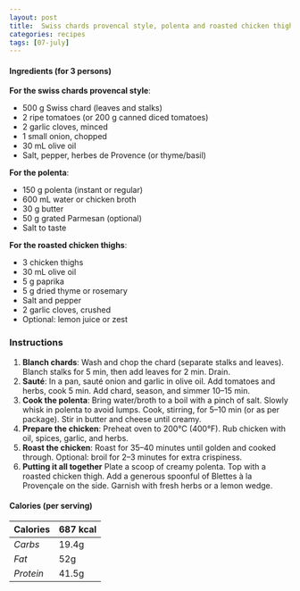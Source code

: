 ```yaml
---
layout: post
title:  Swiss chards provencal style, polenta and roasted chicken thighs
categories: recipes
tags: [07-july]
---
```


#### Ingredients (for 3 persons)

**For the swiss chards provencal style**:
- 500 g Swiss chard (leaves and stalks)
- 2 ripe tomatoes (or 200 g canned diced tomatoes)
- 2 garlic cloves, minced
- 1 small onion, chopped
- 30 mL olive oil
- Salt, pepper, herbes de Provence (or thyme/basil)

**For the polenta**:
- 150 g polenta (instant or regular)
- 600 mL water or chicken broth
- 30 g butter
- 50 g grated Parmesan (optional)
- Salt to taste

**For the roasted chicken thighs**:
- 3 chicken thighs
- 30 mL olive oil
- 5 g paprika
- 5 g dried thyme or rosemary
- Salt and pepper
- 2 garlic cloves, crushed
- Optional: lemon juice or zest

### Instructions

1. **Blanch chards**:
Wash and chop the chard (separate stalks and leaves). Blanch stalks for 5 min, then add leaves for 2 min. Drain.
2. **Sauté**:
In a pan, sauté onion and garlic in olive oil. Add tomatoes and herbs, cook 5 min. Add chard, season, and simmer 10–15 min.
3. **Cook the polenta**:
Bring water/broth to a boil with a pinch of salt. Slowly whisk in polenta to avoid lumps. Cook, stirring, for 5–10 min (or as per package). Stir in butter and cheese until creamy.
4. **Prepare the chicken**:
Preheat oven to 200°C (400°F). Rub chicken with oil, spices, garlic, and herbs.
5. **Roast the chicken**:
Roast for 35–40 minutes until golden and cooked through. Optional: broil for 2–3 minutes for extra crispiness.
6. **Putting it all together**
Plate a scoop of creamy polenta. Top with a roasted chicken thigh. Add a generous spoonful of Blettes à la Provençale on the side. Garnish with fresh herbs or a lemon wedge.

#### Calories (per serving)

| **Calories** | 687 kcal |
| ----------- | ----------- |
| *Carbs* | 19.4g |
| *Fat* | 52g |
| *Protein* | 41.5g |

